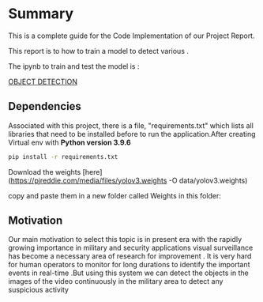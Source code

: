 # Summary

This is a complete guide for the Code Implementation of our Project Report.

This report is to how to train a model to detect various .

The ipynb to train and test the model is :

[OBJECT DETECTION](https://github.com/Sundar1872/Object-Detection/blob/main/Object%20Detection/Object-Detection.ipynb)


## Dependencies

Associated with this project, there is a file, "requirements.txt" which lists all libraries that need to be installed before to run the application.After creating Virtual env with **Python version 3.9.6**
```bash
pip install -r requirements.txt
```
Download the weights [here](https://pjreddie.com/media/files/yolov3.weights -O data/yolov3.weights)

copy and paste them in a new folder called Weights in this folder:

## Motivation

Our main motivation to select this topic is in present era with  the  rapidly  growing  importance  in  military  and  security  applications  visual  surveillance has  become  a  necessary  area  of  research for improvement . It   is very hard for human operators to monitor for long durations to identify the important events in real-time .But using this system we can detect the objects in the images of the video continuously in the military area to detect any suspicious activity
